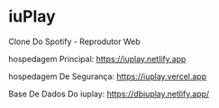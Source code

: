 # iuPlay
Clone Do Spotify - Reprodutor Web

hospedagem Principal: https://iuplay.netlify.app

hospedagem De Segurança: https://iuplay.vercel.app

Base De Dados Do iuplay: https://dbiuplay.netlify.app/

